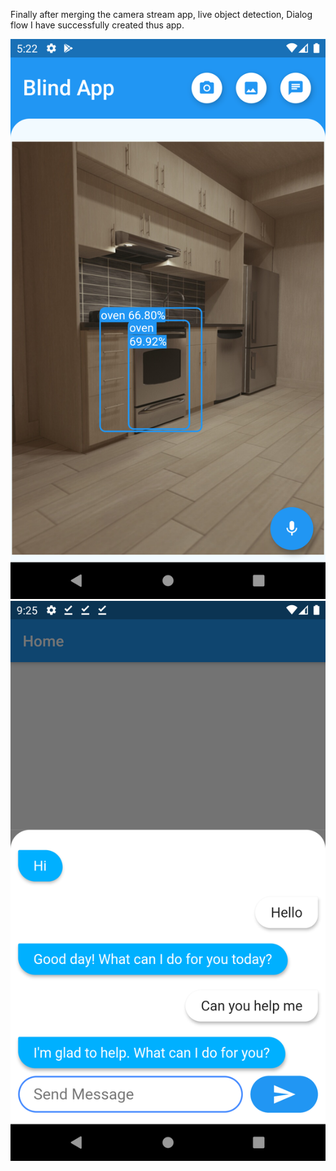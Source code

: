 Finally after merging the camera stream app, live object detection, Dialog flow I have successfully created thus app.

![Camera](https://github.com/Harsh3211/BlindApp_chatbot/blob/master/screenshots/Screenshot_camera.png)
![Chat](https://github.com/Harsh3211/BlindApp_chatbot/blob/master/screenshots/Screenshot_chat.png)


